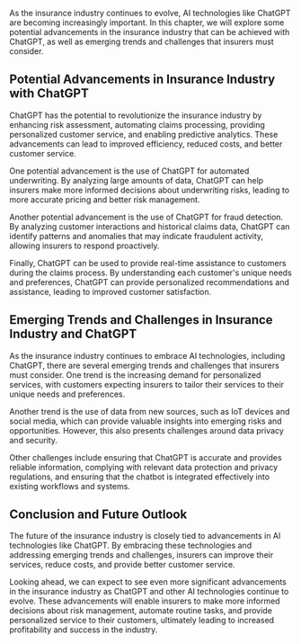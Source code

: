 
As the insurance industry continues to evolve, AI technologies like ChatGPT are becoming increasingly important. In this chapter, we will explore some potential advancements in the insurance industry that can be achieved with ChatGPT, as well as emerging trends and challenges that insurers must consider.

Potential Advancements in Insurance Industry with ChatGPT
---------------------------------------------------------

ChatGPT has the potential to revolutionize the insurance industry by enhancing risk assessment, automating claims processing, providing personalized customer service, and enabling predictive analytics. These advancements can lead to improved efficiency, reduced costs, and better customer service.

One potential advancement is the use of ChatGPT for automated underwriting. By analyzing large amounts of data, ChatGPT can help insurers make more informed decisions about underwriting risks, leading to more accurate pricing and better risk management.

Another potential advancement is the use of ChatGPT for fraud detection. By analyzing customer interactions and historical claims data, ChatGPT can identify patterns and anomalies that may indicate fraudulent activity, allowing insurers to respond proactively.

Finally, ChatGPT can be used to provide real-time assistance to customers during the claims process. By understanding each customer's unique needs and preferences, ChatGPT can provide personalized recommendations and assistance, leading to improved customer satisfaction.

Emerging Trends and Challenges in Insurance Industry and ChatGPT
----------------------------------------------------------------

As the insurance industry continues to embrace AI technologies, including ChatGPT, there are several emerging trends and challenges that insurers must consider. One trend is the increasing demand for personalized services, with customers expecting insurers to tailor their services to their unique needs and preferences.

Another trend is the use of data from new sources, such as IoT devices and social media, which can provide valuable insights into emerging risks and opportunities. However, this also presents challenges around data privacy and security.

Other challenges include ensuring that ChatGPT is accurate and provides reliable information, complying with relevant data protection and privacy regulations, and ensuring that the chatbot is integrated effectively into existing workflows and systems.

Conclusion and Future Outlook
-----------------------------

The future of the insurance industry is closely tied to advancements in AI technologies like ChatGPT. By embracing these technologies and addressing emerging trends and challenges, insurers can improve their services, reduce costs, and provide better customer service.

Looking ahead, we can expect to see even more significant advancements in the insurance industry as ChatGPT and other AI technologies continue to evolve. These advancements will enable insurers to make more informed decisions about risk management, automate routine tasks, and provide personalized service to their customers, ultimately leading to increased profitability and success in the industry.
